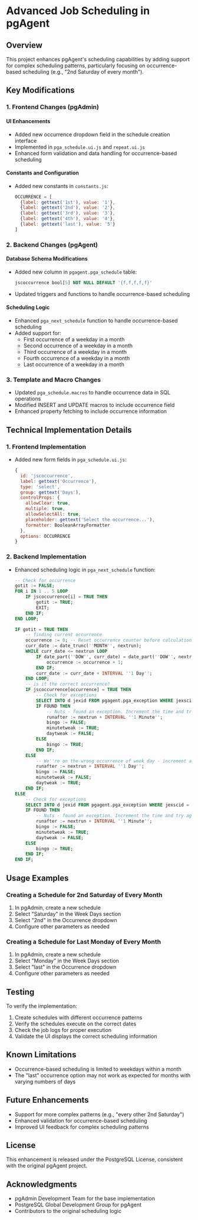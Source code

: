 # Advanced Job Scheduling in pgAgent

## Overview

This project enhances pgAgent's scheduling capabilities by adding support for complex scheduling patterns, particularly focusing on occurrence-based scheduling (e.g., "2nd Saturday of every month"). 

## Key Modifications

### 1. Frontend Changes (pgAdmin)

#### UI Enhancements
- Added new occurrence dropdown field in the schedule creation interface
- Implemented in `pga_schedule.ui.js` and `repeat.ui.js`
- Enhanced form validation and data handling for occurrence-based scheduling

#### Constants and Configuration
- Added new constants in `constants.js`:
  ```javascript
  OCCURRENCE = [
    {label: gettext('1st'), value: '1'},
    {label: gettext('2nd'), value: '2'},
    {label: gettext('3rd'), value: '3'}, 
    {label: gettext('4th'), value: '4'},
    {label: gettext('last'), value: '5'}
  ]
  ```

### 2. Backend Changes (pgAgent)

#### Database Schema Modifications
- Added new column in `pgagent.pga_schedule` table:
  ```sql
  jscoccurrence bool[5] NOT NULL DEFAULT '{f,f,f,f,f}'
  ```
- Updated triggers and functions to handle occurrence-based scheduling

#### Scheduling Logic
- Enhanced `pga_next_schedule` function to handle occurrence-based scheduling
- Added support for:
  - First occurrence of a weekday in a month
  - Second occurrence of a weekday in a month
  - Third occurrence of a weekday in a month
  - Fourth occurrence of a weekday in a month
  - Last occurrence of a weekday in a month

### 3. Template and Macro Changes
- Updated `pga_schedule.macros` to handle occurrence data in SQL operations
- Modified INSERT and UPDATE macros to include occurrence field
- Enhanced property fetching to include occurrence information

## Technical Implementation Details

### 1. Frontend Implementation
- Added new form fields in `pga_schedule.ui.js`:
  ```javascript
  {
    id: 'jscoccurrence',
    label: gettext('Occurrence'),
    type: 'select',
    group: gettext('Days'),
    controlProps: {
      allowClear: true,
      multiple: true,
      allowSelectAll: true,
      placeholder: gettext('Select the occurrence...'),
      formatter: BooleanArrayFormatter
    },
    options: OCCURRENCE
  }
  ```

### 2. Backend Implementation
- Enhanced scheduling logic in `pga_next_schedule` function:
  ```sql
  -- Check for occurrence
  gotit := FALSE;
  FOR i IN 1 .. 5 LOOP
      IF jscoccurrence[i] = TRUE THEN
          gotit := TRUE;
          EXIT;
      END IF;
  END LOOP;
  
  IF gotit = TRUE THEN
      -- finding current occurrence
      occurrence := 0; -- Reset occurrence counter before calculation
      curr_date := date_trunc(''MONTH'', nextrun);
      WHILE curr_date <= nextrun LOOP
          IF date_part(''DOW'', curr_date) = date_part(''DOW'', nextrun) THEN
              occurrence := occurrence + 1;
          END IF;
          curr_date := curr_date + INTERVAL ''1 Day'';
      END LOOP;
      -- is it the correct occurrence?
      IF jscoccurrence[occurrence] = TRUE THEN
          -- Check for exceptions
          SELECT INTO d jexid FROM pgagent.pga_exception WHERE jexscid = jscid AND ((jexdate = nextrun::date AND jextime = nextrun::time) OR (jexdate = nextrun::date AND jextime IS NULL) OR (jexdate IS NULL AND jextime = nextrun::time));
          IF FOUND THEN
              -- Nuts - found an exception. Increment the time and try again
              runafter := nextrun + INTERVAL ''1 Minute'';
              bingo := FALSE;
              minutetweak := TRUE;
              daytweak := FALSE;
          ELSE
              bingo := TRUE;
          END IF;
      ELSE
          -- We''re on the wrong occurrence of week day - increment a day and try again.
          runafter := nextrun + INTERVAL ''1 Day'';
          bingo := FALSE;
          minutetweak := FALSE;
          daytweak := TRUE;
      END IF;
  ELSE
      -- Check for exceptions
      SELECT INTO d jexid FROM pgagent.pga_exception WHERE jexscid = jscid AND ((jexdate = nextrun::date AND jextime = nextrun::time) OR (jexdate = nextrun::date AND jextime IS NULL) OR (jexdate IS NULL AND jextime = nextrun::time));
      IF FOUND THEN
          -- Nuts - found an exception. Increment the time and try again
          runafter := nextrun + INTERVAL ''1 Minute'';
          bingo := FALSE;
          minutetweak := TRUE;
          daytweak := FALSE;
      ELSE
          bingo := TRUE;
      END IF;
  END IF;
  ```

## Usage Examples

### Creating a Schedule for 2nd Saturday of Every Month
1. In pgAdmin, create a new schedule
2. Select "Saturday" in the Week Days section
3. Select "2nd" in the Occurrence dropdown
4. Configure other parameters as needed

### Creating a Schedule for Last Monday of Every Month
1. In pgAdmin, create a new schedule
2. Select "Monday" in the Week Days section
3. Select "last" in the Occurrence dropdown
4. Configure other parameters as needed

## Testing

To verify the implementation:
1. Create schedules with different occurrence patterns
2. Verify the schedules execute on the correct dates
3. Check the job logs for proper execution
4. Validate the UI displays the correct scheduling information

## Known Limitations
- Occurrence-based scheduling is limited to weekdays within a month
- The "last" occurrence option may not work as expected for months with varying numbers of days

## Future Enhancements
- Support for more complex patterns (e.g., "every other 2nd Saturday")
- Enhanced validation for occurrence-based scheduling
- Improved UI feedback for complex scheduling patterns

## License

This enhancement is released under the PostgreSQL License, consistent with the original pgAgent project.

## Acknowledgments

- pgAdmin Development Team for the base implementation
- PostgreSQL Global Development Group for pgAgent
- Contributors to the original scheduling logic

